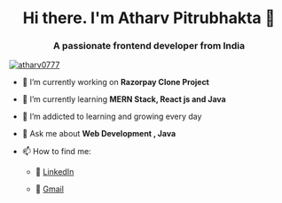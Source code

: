 <h1 align="center">Hi there. I'm Atharv Pitrubhakta  👋</h1>
<h3 align="center">A passionate frontend developer from India</h3

<p align="left"> <a href="https://twitter.com/atharv0777" target="blank"><img src="https://img.shields.io/twitter/follow/atharv0777?logo=twitter&style=for-the-badge" alt="atharv0777" /></a> </p>

- 🔭 I’m currently working on **Razorpay Clone Project**

- 🌱 I’m currently learning **MERN Stack, React js and Java**

- 🌱 I’m addicted to learning and growing every day

- 💬 Ask me about **Web Development , Java**

- 📫 How to find me: 
    - :office: [LinkedIn](https://www.linkedin.com/in/khuyen-tran-1ab926151/)

    - :office: [Gmail](**[atharv0777@gmail.com](https://mail.google.com/mail/u/0/#inbox)**)
